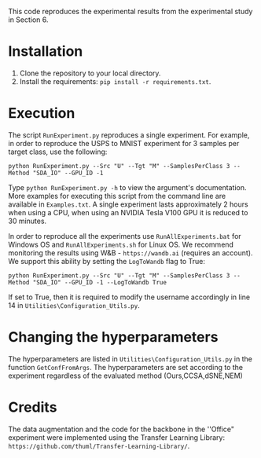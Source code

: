This code reproduces the experimental results from the experimental study in Section 6.

# Installation
1. Clone the repository to your local directory.
2. Install the requirements: `pip install -r requirements.txt`.


# Execution 
The script `RunExperiment.py` reproduces a single experiment. For example, in order to reproduce the USPS to MNIST experiment for 3 samples per target class, use the following:
````
python RunExperiment.py --Src "U" --Tgt "M" --SamplesPerClass 3 --Method "SDA_IO" --GPU_ID -1
````
Type `python RunExperiment.py -h` to view the argument's documentation.
More examples for executing this script from the command line are available in `Examples.txt`.
A single experiment lasts approximately 2 hours when using a CPU, when using an NVIDIA Tesla V100 GPU it is reduced to 30 minutes.

In order to reproduce all the experiments use `RunAllExperiments.bat` for Windows OS and `RunAllExperiments.sh` for Linux OS.
We recommend monitoring the results using W&B - `https://wandb.ai` (requires an account). We support this ability by setting the `LogToWandb` flag to True:
````
python RunExperiment.py --Src "U" --Tgt "M" --SamplesPerClass 3 --Method "SDA_IO" --GPU_ID -1 --LogToWandb True
```` 
If set to True, then it is required to modify the username accordingly in line 14 in `Utilities\Configuration_Utils.py`.


# Changing the hyperparameters
The hyperparameters are listed in `Utilities\Configuration_Utils.py` in the function `GetConfFromArgs`.
The hyperparameters are set according to the experiment regardless of the evaluated method (Ours,CCSA,dSNE,NEM)

# Credits
The data augmentation and the code for the backbone in the ''Office" experiment were implemented using the 
Transfer Learning Library: `https://github.com/thuml/Transfer-Learning-Library/`.